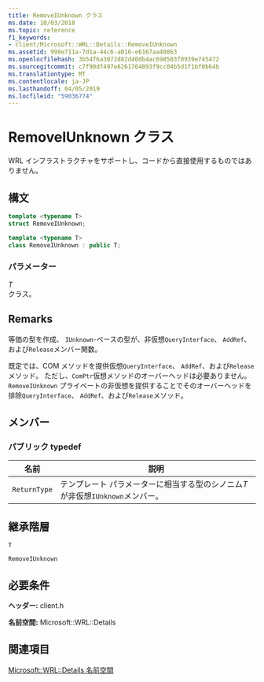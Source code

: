 ```yaml
---
title: RemoveIUnknown クラス
ms.date: 10/03/2018
ms.topic: reference
f1_keywords:
- client/Microsoft::WRL::Details::RemoveIUnknown
ms.assetid: 998e711a-7d1a-44c6-a016-e6167aa40863
ms.openlocfilehash: 3b54f6a3072d82d40db4ac698503f0939e745472
ms.sourcegitcommit: c7f90df497e6261764893f9cc04b5d1f1bf0b64b
ms.translationtype: MT
ms.contentlocale: ja-JP
ms.lasthandoff: 04/05/2019
ms.locfileid: "59036774"
---
```

# <a name="removeiunknown-class"></a>RemoveIUnknown クラス

WRL インフラストラクチャをサポートし、コードから直接使用するものではありません。

## <a name="syntax"></a>構文

```cpp
template <typename T>
struct RemoveIUnknown;

template <typename T>
class RemoveIUnknown : public T;
```

### <a name="parameters"></a>パラメーター

*T*<br/>
クラス。

## <a name="remarks"></a>Remarks

等価の型を作成、 `IUnknown`-ベースの型が、非仮想`QueryInterface`、 `AddRef`、および`Release`メンバー関数。

既定では、COM メソッドを提供仮想`QueryInterface`、 `AddRef`、および`Release`メソッド。 ただし、`ComPtr`仮想メソッドのオーバーヘッドは必要ありません。 `RemoveIUnknown` プライベートの非仮想を提供することでそのオーバーヘッドを排除`QueryInterface`、 `AddRef`、および`Release`メソッド。

## <a name="members"></a>メンバー

### <a name="public-typedefs"></a>パブリック typedef

|名前|説明|
|----------|-----------------|
|`ReturnType`|テンプレート パラメーターに相当する型のシノニム*T*が非仮想`IUnknown`メンバー。|

## <a name="inheritance-hierarchy"></a>継承階層

`T`

`RemoveIUnknown`

## <a name="requirements"></a>必要条件

**ヘッダー:** client.h

**名前空間:** Microsoft::WRL::Details

## <a name="see-also"></a>関連項目

[Microsoft::WRL::Details 名前空間](microsoft-wrl-details-namespace.md)